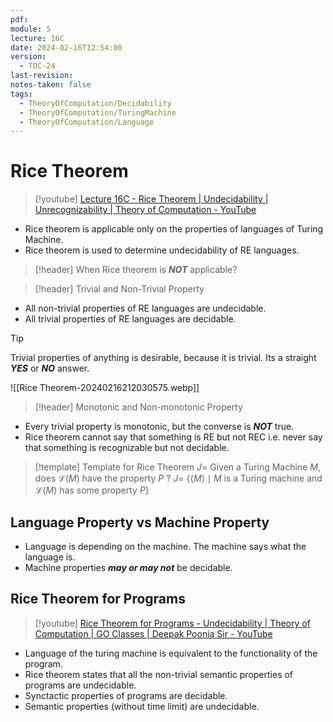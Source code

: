 ```yaml
---
pdf: 
module: 5
lecture: 16C
date: 2024-02-16T12:54:00
version:
  - TOC-24
last-revision: 
notes-taken: false
tags:
  - TheoryOfComputation/Decidability
  - TheoryOfComputation/TuringMachine
  - TheoryOfComputation/Language
---
```

# Rice Theorem
> [!youtube] 
> [Lecture 16C - Rice Theorem | Undecidability | Unrecognizability | Theory of Computation - YouTube](https://www.youtube.com/watch?v=2SeZIr2sVQ4)

- Rice theorem is applicable only on the properties of languages of Turing Machine.
- Rice theorem is used to determine undecidability of RE languages.

> [!header] When Rice theorem is ***NOT*** applicable?


> [!header] Trivial and Non-Trivial Property

- All non-trivial properties of RE languages are undecidable.
- All trivial properties of RE languages are decidable.

> [!tip] 
> Trivial properties of anything is desirable, because it is trivial. Its a straight ***YES*** or ***NO*** answer.

![[Rice Theorem-20240216212030575.webp]]

> [!header] Monotonic and Non-monotonic Property

- Every trivial property is monotonic, but the converse is ***NOT*** true.
- Rice theorem cannot say that something is RE but not REC i.e. never say that something is recognizable but not decidable.

> [!template] Template for Rice Theorem
> $J =$ Given a Turing Machine $M$, does $\mathcal{L}(M)$ have the property $P$ ?
> $J =$ $\{ \langle M \rangle \mid M$ is a Turing machine and $\mathcal{L}(M)$ has some property $P \}$   

## Language Property vs Machine Property

- Language is depending on the machine. The machine says what the language is.
- Machine properties ***may or may not*** be decidable.


## Rice Theorem for Programs
> [!youtube] 
> [Rice Theorem for Programs - Undecidability | Theory of Computation | GO Classes | Deepak Poonia Sir - YouTube](https://www.youtube.com/watch?v=92BkNvlGNyY)

- Language of the turing machine is equivalent to the functionality of the program.
- Rice theorem states that all the non-trivial semantic properties of programs are undecidable.
- Synctactic properties of programs are decidable.
- Semantic properties (without time limit) are undecidable.
